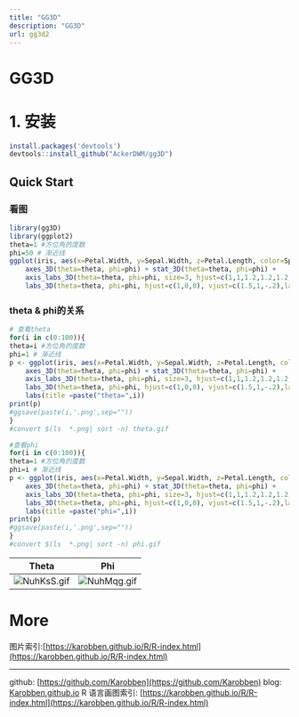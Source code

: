 ```yaml
---
title: "GG3D"
description: "GG3D"
url: gg3d2
---
```


# GG3D

<a name="2iMCl"></a>
# 1. 安装
```r
install.packages('devtools')
devtools::install_github("AckerDWM/gg3D")
```

<a name="YNFtv"></a>
## Quick Start
<a name="JmVtJ"></a>
### 看图
```r
library(gg3D)
library(ggplot2)
theta=1 #方位角的度数
phi=50 # 渐近线
ggplot(iris, aes(x=Petal.Width, y=Sepal.Width, z=Petal.Length, color=Species)) +
    axes_3D(theta=theta, phi=phi) + stat_3D(theta=theta, phi=phi) +
    axis_labs_3D(theta=theta, phi=phi, size=3, hjust=c(1,1,1.2,1.2,1.2,1.2), vjust=c(-.5,-.5,-.2,-.2,1.2,1.2)) +
    labs_3D(theta=theta, phi=phi, hjust=c(1,0,0), vjust=c(1.5,1,-.2),labs=c("Petal width", "Sepal width", "Petal length")) +theme_void()

```

<a name="xqVEd"></a>
### theta & phi的关系

```r
# 查看theta
for(i in c(0:100)){
theta=i #方位角的度数
phi=1 # 渐近线
p <- ggplot(iris, aes(x=Petal.Width, y=Sepal.Width, z=Petal.Length, color=Species)) +
    axes_3D(theta=theta, phi=phi) + stat_3D(theta=theta, phi=phi) +
    axis_labs_3D(theta=theta, phi=phi, size=3, hjust=c(1,1,1.2,1.2,1.2,1.2), vjust=c(-.5,-.5,-.2,-.2,1.2,1.2)) +
    labs_3D(theta=theta, phi=phi, hjust=c(1,0,0), vjust=c(1.5,1,-.2),labs=c("Petal width", "Sepal width", "Petal length")) +theme_void()+
    labs(title =paste("theta=",i))
print(p)
#ggsave(paste(i,'.png',sep=""))
}
#convert $(ls  *.png| sort -n) theta.gif

#查看phi
for(i in c(0:100)){
theta=1 #方位角的度数
phi=i # 渐近线
p <- ggplot(iris, aes(x=Petal.Width, y=Sepal.Width, z=Petal.Length, color=Species)) +
    axes_3D(theta=theta, phi=phi) + stat_3D(theta=theta, phi=phi) +
    axis_labs_3D(theta=theta, phi=phi, size=3, hjust=c(1,1,1.2,1.2,1.2,1.2), vjust=c(-.5,-.5,-.2,-.2,1.2,1.2)) +
    labs_3D(theta=theta, phi=phi, hjust=c(1,0,0), vjust=c(1.5,1,-.2),labs=c("Petal width", "Sepal width", "Petal length")) +theme_void()+
    labs(title =paste("phi=",i))
print(p)
#ggsave(paste(i,'.png',sep=""))
}
#convert $(ls  *.png| sort -n) phi.gif

```
|Theta|Phi|
|:---:|:---:|
|![NuhKsS.gif](https://s1.ax1x.com/2020/06/19/NuhKsS.gif)|![NuhMqg.gif](https://s1.ax1x.com/2020/06/19/NuhMqg.gif)|

# More
图片索引:[https://karobben.github.io/R/R-index.html](https://karobben.github.io/R/R-index.html)


---
github: [https://github.com/Karobben](https://github.com/Karobben)
blog: [Karobben.github.io](http://Karobben.github.io)
R 语言画图索引: [https://karobben.github.io/R/R-index.html](https://karobben.github.io/R/R-index.html)
